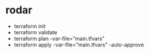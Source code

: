 # rodar
 - terraform init
 - terraform validate
 - terraform plan -var-file="main.tfvars"
 - terraform apply -var-file="main.tfvars" -auto-approve